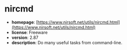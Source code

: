 # nircmd

- **homepage**: [https://www.nirsoft.net/utils/nircmd.html](https://www.nirsoft.net/utils/nircmd.html)
- **license**: Freeware
- **version**: 2.87
- **description**: Do many useful tasks from command-line.

